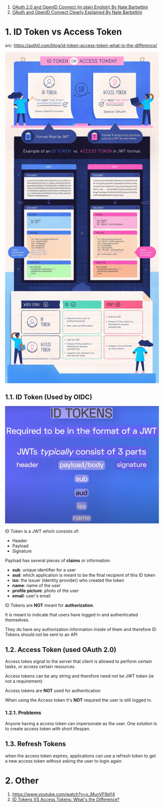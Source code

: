 1. [OAuth 2.0 and OpenID Connect (in plain English) By Nate Barbettini](https://www.youtube.com/watch?v=996OiexHze0)
2. [OAuth and OpenID Connect Clearly Explained By Nate Barbettini](https://www.youtube.com/watch?app=desktop&v=NkdKZzlzyCk)

# 1. ID Token vs Access Token

src: https://auth0.com/blog/id-token-access-token-what-is-the-difference/

<img src="./images/id-token-vs-access-token.jpg" title="ID Token vs Access Token" width="900"/>

## 1.1. ID Token (Used by OIDC)

<img src="./images/id-tokens.png" title="ID Token" width="900"/>

ID Token is a JWT which consists of:

- Header
- Payload
- Signature

Payload has several pieces of **claims** or information:

- **sub**: unique identifier for a user
- **aud**: which application is meant to be the final recipient of this ID token
- **iss**: the issuer (identity provider) who created the token
- **name**: name of the user
- **profile picture**: photo of the user
- **email**: user's email

ID Tokens are **NOT** meant for **authorization**.

It is meant to indicate that users have logged in and authenticated themselves.

They do have any authorization information inside of them and therefore ID Tokens should not be sent to an API

## 1.2. Access Token (used OAuth 2.0)

Access tokes signal to the server that client is allowed to perform certain tasks, or access certain resources.

Access tokens can be any string and therefore need not be JWT token (ie not a requirement)

Access tokens are **NOT** used for authentication

When using the Access token it's **NOT** required the user is still logged in.

### 1.2.1. Problems

Anyone having a access token can impersonate as the user.  One solution is to create access token with short lifespan.

## 1.3. Refresh Tokens

when the access token expires, applications can use a refresh token to get a new access token without asking the user to login again

# 2. Other

1. https://www.youtube.com/watch?v=o_MuvVF9pY4
1. [ID Tokens VS Access Tokens: What's the Difference?](https://www.youtube.com/watch?v=vVM1Tpu9QB4)